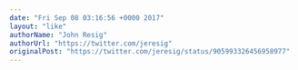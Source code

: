 ```yaml
---
date: "Fri Sep 08 03:16:56 +0000 2017"
layout: "like"
authorName: "John Resig"
authorUrl: "https://twitter.com/jeresig"
originalPost: "https://twitter.com/jeresig/status/905993326456958977"
---
```

